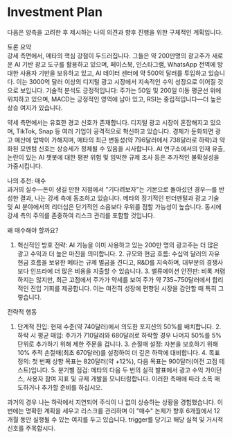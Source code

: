 # Investment Plan

다음은 양측을 고려한 후 제시하는 나의 의견과 향후 진행을 위한 구체적인 계획입니다.

토론 요약  
강세 측면에서, 메타의 핵심 강점이 두드러집니다. 그들은 약 200만명의 광고주가 새로운 AI 기반 광고 도구를 활용하고 있으며, 페이스북, 인스타그램, WhatsApp 전역에 방대한 사용자 기반을 보유하고 있고, AI 데이터 센터에 약 500억 달러를 투입하고 있습니다. 이는 3000억 달러 이상의 디지털 광고 시장에서 지속적인 수익 성장으로 이어질 것으로 보입니다. 기술적 분석도 긍정적입니다: 주가는 50일 및 200일 이동 평균선 위에 위치하고 있으며, MACD는 긍정적인 영역에 남아 있고, RSI는 중립적입니다—더 높은 상승 여지가 있습니다.

약세 측면에서는 유효한 경고 신호가 존재합니다. 디지털 광고 시장이 혼잡해지고 있으며, TikTok, Snap 등 여러 기업이 공격적으로 혁신하고 있습니다. 경제가 둔화되면 광고 예산에 압박이 가해지며, 메타의 최근 변동성(약 796달러에서 738달러로 하락)과 약화된 모멘텀 신호는 상승세가 정체될 수 있음을 시사합니다. AI 연구소에서의 인재 유출, 논란이 있는 AI 챗봇에 대한 평판 위험 및 임박한 규제 조사 등은 추가적인 불확실성을 가중시킵니다.

나의 추천: 매수  
과거의 실수—돈이 생길 만한 지점에서 "기다려보자"는 기본으로 돌아섰던 경우—를 반성한 결과, 나는 강세 측에 동조하고 있습니다. 메타의 장기적인 펀더멘털과 광고 기술 및 AI 분야에서의 리더십은 단기적인 소음보다 우위를 점할 가능성이 높습니다. 동시에 강세 측의 주의를 존중하여 리스크 관리를 포함할 것입니다.

왜 매수해야 할까요?  
1. 혁신적인 방호 전략: AI 기능을 이미 사용하고 있는 200만 명의 광고주는 더 많은 광고 수익과 더 높은 마진을 의미합니다. 2. 규모와 현금 흐름: 수십억 달러의 자유 현금 흐름을 보유한 메타는 규제 벌금을 견디고, R&D를 지속하며, 대부분의 경쟁사보다 인프라에 더 많은 비용을 지출할 수 있습니다. 3. 밸류에이션 안전판: 비록 저렴하지는 않지만, 최근 고점에서 주가가 약세를 보여 주가 약 735~750달러에서 합리적인 진입 기회를 제공합니다. 이는 여전히 성장에 편향된 시장을 감안할 때 특히 그렇습니다.

전략적 행동  
1. 단계적 진입: 현재 수준(약 740달러)에서 의도한 포지션의 50%를 배치합니다. 2. 하락 시 평균 매입: 주가가 710달러와 680달러로 하락할 경우 나머지 50%를 5% 단위로 추가하기 위해 제한 주문을 겁니다. 3. 손절매 설정: 자본을 보호하기 위해 10% 추적 손절매(최초 670달러)를 설정하여 더 깊은 하락에 대비합니다. 4. 목표 정의: 첫 번째 상향 목표는 820달러(약 +12%), 다음 목표는 900달러(이전 고점 테스트)입니다. 5. 분기별 점검: 메타의 다음 두 번의 실적 발표에서 광고 수익 가이던스, 사용자 참여 지표 및 규제 개발을 모니터링합니다. 이러한 촉매에 따라 소폭 매도하거나 추가할 준비를 하십시오.

과거의 경우 나는 하락에서 지연되어 주식이 나 없이 상승하는 상황을 경험했습니다. 이번에는 명확한 계획을 세우고 리스크를 관리하며 이 "매수" 논제가 향후 6개월에서 12개월 동안 실행될 수 있는 여지를 두고 있습니다. trigger를 당기고 해당 실적 및 거시적 신호를 주목합시다.
